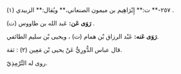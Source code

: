 ٢٥٧-** ت:** إِبْرَاهِيم بن ميمون الصنعاني،** ويُقال:** الزبيدي (١) .

**رَوَى عَن:** عَبد الله بن طاووس (ت) .

**رَوَى عَنه:** عَبْد الرزاق بْن همام (ت) ، ويحيى بْن سليم الطائفي.

قال عباس الدُّورِيُّ عَنْ يحيى بْن مَعِين (٢) : ثقة.

روى له التِّرْمِذِيّ.